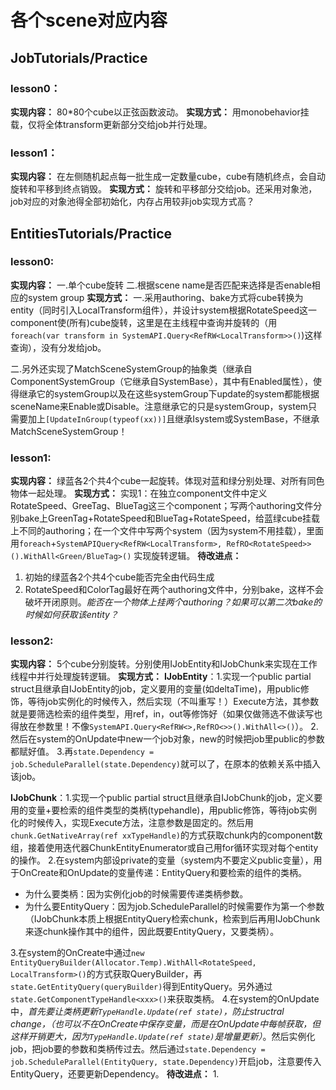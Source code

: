 # 各个scene对应内容
## JobTutorials/Practice
### lesson0： 
**实现内容：** 80\*80个cube以正弦函数波动。
**实现方式：**
用monobehavior挂载，仅将全体transform更新部分交给job并行处理。

### lesson1： 
**实现内容：** 在左侧随机起点每一批生成一定数量cube，cube有随机终点，会自动旋转和平移到终点销毁。
**实现方式：**
旋转和平移部分交给job。还采用对象池，job对应的对象池得全部初始化，内存占用较非job实现方式高？

## EntitiesTutorials/Practice

### lesson0: 
**实现内容：** 一.单个cube旋转 二.根据scene name是否匹配来选择是否enable相应的system group
**实现方式：**
一.采用authoring、bake方式将cube转换为entity（同时引入LocalTransform组件），并设计system根据RotateSpeed这一component使(所有)cube旋转，这里是在主线程中查询并旋转的（用`foreach(var transform in SystemAPI.Query<RefRW<LocalTransform>>()`)这样查询），没有分发给job。

二.另外还实现了MatchSceneSystemGroup的抽象类（继承自ComponentSystemGroup（它继承自SystemBase），其中有Enabled属性），使得继承它的systemGroup以及在这些systemGroup下update的system都能根据sceneName来Enable或Disable。注意继承它的只是systemGroup，system只需要加上`[UpdateInGroup(typeof(xx))]`且继承Isystem或SystemBase，不继承MatchSceneSystemGroup！
### lesson1: 
**实现内容：** 绿蓝各2个共4个cube一起旋转。体现对蓝和绿分别处理、对所有同色物体一起处理。
**实现方式：**
实现1：在独立component文件中定义RotateSpeed、GreeTag、BlueTag这三个component；写两个authoring文件分别bake上GreenTag+RotateSpeed和BlueTag+RotateSpeed，给蓝绿cube挂载上不同的authoring；在一个文件中写两个system（因为system不用挂载），里面用`foreach`+`SystemAPIQuery<RefRW<LocalTransform>, RefRO<RotateSpeed>>().WithAll<Green/BlueTag>()` 实现旋转逻辑。
**待改进点：**
1. 初始的绿蓝各2个共4个cube能否完全由代码生成
2. RotateSpeed和ColorTag最好在两个authoring文件中，分别bake，这样不会破坏开闭原则。*能否在一个物体上挂两个authoring？如果可以第二次bake的时候如何获取该entity？*

### lesson2: 
**实现内容：** 5个cube分别旋转。分别使用IJobEntity和IJobChunk来实现在工作线程中并行处理旋转逻辑。
**实现方式：**
**IJobEntity**：1.实现一个public partial struct且继承自IJobEntity的job，定义要用的变量(如deltaTime)，用public修饰，等待job实例化的时候传入，然后实现（不叫重写！）Execute方法，其参数就是要筛选检索的组件类型，用ref，in，out等修饰好（如果仅做筛选不做读写也得放在参数里！不像`SystemAPI.Query<RefRW<>,RefRO<>>().WithAll<>()`）。
2.然后在system的OnUpdate中new一个job对象，new的时候把job里public的参数都赋好值。
3.再`state.Dependency = job.ScheduleParallel(state.Dependency)`就可以了，在原本的依赖关系中插入该job。

**IJobChunk**：1.实现一个public partial struct且继承自IJobChunk的job，定义要用的变量+要检索的组件类型的类柄(typehandle)，用public修饰，等待job实例化的时候传入，实现Execute方法，注意参数是固定的。然后用`chunk.GetNativeArray(ref xxTypeHandle)`的方式获取chunk内的component数组，接着使用迭代器ChunkEntityEnumerator或自己用for循环实现对每个entity的操作。
2.在system内部设private的变量（system内不要定义public变量），用于OnCreate和OnUpdate的变量传递：EntityQuery和要检索的组件的类柄。
- 为什么要类柄：因为实例化job的时候需要传递类柄参数。
- 为什么要EntityQuery：因为job.ScheduleParallel的时候需要作为第一个参数（IJobChunk本质上根据EntityQuery检索chunk，检索到后再用IJobChunk来逐chunk操作其中的组件，因此既要EntityQuery，又要类柄）。
  
3.在system的OnCreate中通过`new EntityQueryBuilder(Allocator.Temp).WithAll<RotateSpeed, LocalTransform>()`的方式获取QueryBuilder，再`state.GetEntityQuery(queryBuilder)`得到EntityQuery。另外通过`state.GetComponentTypeHandle<xxx>()`来获取类柄。
4.在system的OnUpdate中，*首先要让类柄更新`TypeHandle.Update(ref state)`，防止structral change，（也可以不在OnCreate中保存变量，而是在OnUpdate中每帧获取，但这样开销更大，因为`TypeHandle.Update(ref state)`是增量更新）*。然后实例化job，把job要的参数和类柄传过去。然后通过`state.Dependency = job.ScheduleParallel(EntityQuery, state.Dependency)`开启job，注意要传入EntityQuery，还要更新Dependency。
**待改进点：**
1. 
